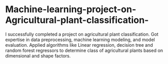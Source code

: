 # Machine-learning-project-on-Agricultural-plant-classification-
I successfully completed a project on agricultural plant classification. Got expertise in data preprocessing, machine learning modeling, and model evaluation. Applied algorithms like Linear regression, decision tree and random forest regressors to determine class of agricultural plants based on dimensional and shape factors. 
